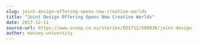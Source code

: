 ```yaml
---
slug: joint-design-offering-opens-new-creative-worlds
title: "Joint Design Offering Opens New Creative Worlds"
date: 2017-12-11
source-url: https://www.scoop.co.nz/stories/ED1712/S00036/joint-design-offering-opens-new-creative-worlds.htm
author: massey-university
---
```

